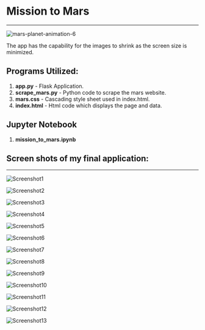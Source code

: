 # Mission to Mars 
-----
![mars-planet-animation-6](Images/mars-planet-animation-6.gif)


The app has the capability for the images to shrink as the screen size is minimized.

## Programs Utilized:

1. **app.py** - Flask Application.
1. **scrape_mars.py** - Python code to scrape the mars website.
1. **mars.css** - Cascading style sheet used in index.html.
1. **index.html** - Html code which displays the page and data.


## Jupyter Notebook

1. **mission_to_mars.ipynb**

## Screen shots of my final application:


-----

![Screenshot1](Images/Screenshot1.png)

![Screenshot2](Images/Screenshot2.png)

![Screenshot3](Images/Screenshot3.png)

![Screenshot4](Images/Screenshot4.png)

![Screenshot5](Images/Screenshot5.png)

![Screenshot6](Images/Screenshot6.png)

![Screenshot7](Images/Screenshot7.png)

![Screenshot8](Images/Screenshot8.png)

![Screenshot9](Images/Screenshot9.png)

![Screenshot10](Images/Screenshot10.png)

![Screenshot11](Images/Screenshot11.png)

![Screenshot12](Images/Screenshot12.png)

![Screenshot13](Images/Screenshot13.png)

